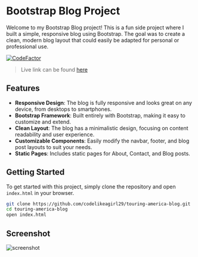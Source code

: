 # Bootstrap Blog Project

Welcome to my Bootstrap Blog project! This is a fun side project where I built a simple, responsive blog using Bootstrap. The goal was to create a clean, modern blog layout that could easily be adapted for personal or professional use.

[![CodeFactor](https://www.codefactor.io/repository/github/codelikeagirl29/touring-america-blog/badge)](https://www.codefactor.io/repository/github/codelikeagirl29/touring-america-blog)

> Live link can be found [here](https://main--touring-america-blog.netlify.app/)

## Features

- **Responsive Design**: The blog is fully responsive and looks great on any device, from desktops to smartphones.
- **Bootstrap Framework**: Built entirely with Bootstrap, making it easy to customize and extend.
- **Clean Layout**: The blog has a minimalistic design, focusing on content readability and user experience.
- **Customizable Components**: Easily modify the navbar, footer, and blog post layouts to suit your needs.
- **Static Pages**: Includes static pages for About, Contact, and Blog posts.

## Getting Started

To get started with this project, simply clone the repository and open `index.html` in your browser.

```bash
git clone https://github.com/codelikeagirl29/touring-america-blog.git
cd touring-america-blog
open index.html
```

## Screenshot

![screenshot](https://res.cloudinary.com/codelikeagirl29/image/upload/v1724799691/projects/Touring-America-HTML-Bootstrap-5-Template_po2jm6.png)
